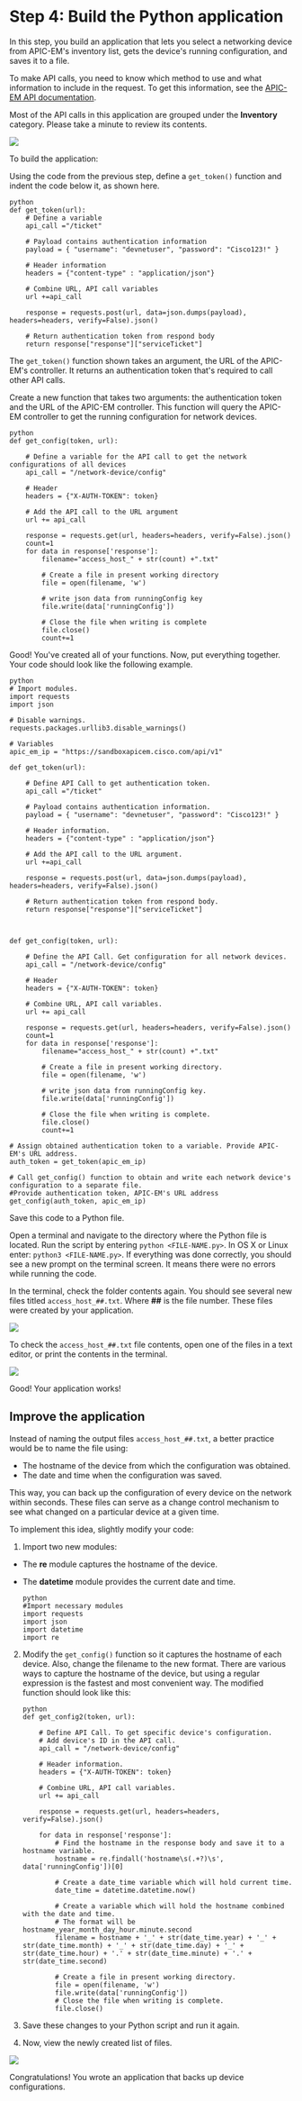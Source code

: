 # Step 4: Build the Python application

In this step, you build an application that lets you select a networking device from APIC-EM's inventory list, gets the device's running configuration, and saves it to a file.

To make API calls, you need to know which method to use and what information to include in the request. To get this information, see the [APIC-EM API documentation](https://developer.cisco.com/site/apic-em-rest-api/).

Most of the API calls in this application are grouped under the **Inventory** category. Please take a minute to review its contents.

![](assets/images/api_doc.png)

To build the application:

Using the code from the previous step, define a `get_token()` function and indent the code below it, as shown here.

```
python
def get_token(url):
    # Define a variable
    api_call ="/ticket"

    # Payload contains authentication information
    payload = { "username": "devnetuser", "password": "Cisco123!" }

    # Header information
    headers = {"content-type" : "application/json"}

    # Combine URL, API call variables
    url +=api_call

    response = requests.post(url, data=json.dumps(payload), headers=headers, verify=False).json()

    # Return authentication token from respond body
    return response["response"]["serviceTicket"]
```

The  `get_token()` function shown takes an argument, the URL of the APIC-EM's controller. It returns an authentication token that's required to call other API calls.

Create a new function that takes two arguments: the authentication token and the URL of the APIC-EM controller. This function will query the APIC-EM controller to get the running configuration for network devices.

```
python
def get_config(token, url):

    # Define a variable for the API call to get the network configurations of all devices
    api_call = "/network-device/config"

    # Header
    headers = {"X-AUTH-TOKEN": token}

    # Add the API call to the URL argument
    url += api_call

    response = requests.get(url, headers=headers, verify=False).json()
    count=1
    for data in response['response']:
        filename="access_host_" + str(count) +".txt"

        # Create a file in present working directory
        file = open(filename, 'w')

        # write json data from runningConfig key
        file.write(data['runningConfig'])

        # Close the file when writing is complete
        file.close()
        count+=1
```

Good! You've created all of your functions. Now, put everything together. Your code should look like the following example.


```
python
# Import modules.
import requests
import json

# Disable warnings.
requests.packages.urllib3.disable_warnings()

# Variables
apic_em_ip = "https://sandboxapicem.cisco.com/api/v1"

def get_token(url):

    # Define API Call to get authentication token.
    api_call ="/ticket"

    # Payload contains authentication information.
    payload = { "username": "devnetuser", "password": "Cisco123!" }

    # Header information.
    headers = {"content-type" : "application/json"}

    # Add the API call to the URL argument.
    url +=api_call

    response = requests.post(url, data=json.dumps(payload), headers=headers, verify=False).json()

    # Return authentication token from respond body.
    return response["response"]["serviceTicket"]



def get_config(token, url):

    # Define the API Call. Get configuration for all network devices.    
    api_call = "/network-device/config"

    # Header
    headers = {"X-AUTH-TOKEN": token}

    # Combine URL, API call variables.
    url += api_call

    response = requests.get(url, headers=headers, verify=False).json()
    count=1
    for data in response['response']:
        filename="access_host_" + str(count) +".txt"

        # Create a file in present working directory.
        file = open(filename, 'w')       

        # write json data from runningConfig key.
        file.write(data['runningConfig'])

        # Close the file when writing is complete.
        file.close()
        count+=1

# Assign obtained authentication token to a variable. Provide APIC-EM's URL address.
auth_token = get_token(apic_em_ip)

# Call get_config() function to obtain and write each network device's configuration to a separate file.
#Provide authentication token, APIC-EM's URL address
get_config(auth_token, apic_em_ip)

```

Save this code to a Python file.

Open a terminal and navigate to the directory where the Python file is located. Run the script by entering `python <FILE-NAME.py>`.  In OS X or Linux enter: `python3 <FILE-NAME.py>`. If everything was done correctly, you should see a new prompt on the terminal screen. It means there were no errors while running the code.

In the terminal, check the folder contents again. You should see several new files titled `access_host_##.txt`. Where **##** is the file number.  These files were created by your application.

![](assets/images/txt_files.png)

To check the `access_host_##.txt` file contents, open one of the files in a text editor, or print the contents in the terminal.

![](assets/images/txt_contents.png)

Good! Your application works!


## Improve the application

Instead of naming the output files `access_host_##.txt`, a better practice would be to name the file using:
* The hostname of the device from which the configuration was obtained.
* The date and time when the configuration was saved.

This way, you can back up the configuration of every device on the network within seconds. These files can serve as a change control mechanism to see what changed on a particular device at a given time.

To implement this idea, slightly modify your code:

1. Import two new modules:
  * The **re** module captures the hostname of the device.
  * The **datetime** module provides the current date and time.

    ```
    python
    #Import necessary modules
    import requests
    import json
    import datetime
    import re
    ```

2. Modify the `get_config()` function so it captures the hostname of each device. Also, change the filename to the new format. There are various ways to capture the hostname of the device, but using a regular expression is the fastest and most convenient way. The modified function should look like this:

    ```
    python
    def get_config2(token, url):

        # Define API Call. To get specific device's configuration.
        # Add device's ID in the API call.
        api_call = "/network-device/config"

        # Header information.
        headers = {"X-AUTH-TOKEN": token}

        # Combine URL, API call variables.
        url += api_call

        response = requests.get(url, headers=headers, verify=False).json()

        for data in response['response']:
            # Find the hostname in the response body and save it to a hostname variable.
            hostname = re.findall('hostname\s(.+?)\s', data['runningConfig'])[0]

            # Create a date_time variable which will hold current time.
            date_time = datetime.datetime.now()

            # Create a variable which will hold the hostname combined with the date and time.
            # The format will be hostname_year_month_day_hour.minute.second
            filename = hostname + '_' + str(date_time.year) + '_' + str(date_time.month) + '_' + str(date_time.day) + '_' + str(date_time.hour) + '.' + str(date_time.minute) + '.' + str(date_time.second)

            # Create a file in present working directory.
            file = open(filename, 'w')       
            file.write(data['runningConfig'])
            # Close the file when writing is complete.
            file.close()
    ```
3. Save these changes to your Python script and run it again.  

4. Now, view the newly created list of files.

![](assets/images/txt_files2.png)


Congratulations! You wrote an application that backs up device configurations.

